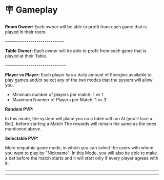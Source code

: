 # 🪧 Gameplay

**Room Owner:** Each owner will be able to profit from each game that is played in their room.

\------------------------------

**Table Owner:** Each owner will be able to profit from each game that is played at their Table.

\-------------------------------

**Player vs Player:** Each player has a daily amount of Energies available to play games and/or select any of the two modes that the system will allow you.

* Minimum number of players per match: 1 vs 1
* Maximum Number of Players per Match: 1 vs 3

**Random PVP:**

In this mode, the system will place you on a table with an AI (you'll face a Bot), before starting a Match The rewards will remain the same as the ones mentioned above.

**Selectable PVP:**

More empathic game mode, in which you can select the users with whom you want to play by "Nickname". In this Mode, you will also be able to make a bet before the match starts and it will start only if every player agrees with it.

***

***